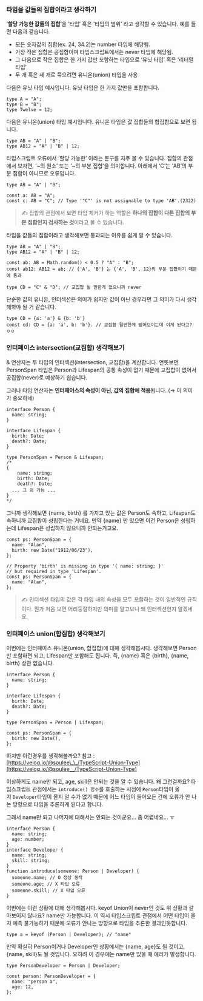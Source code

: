 ### 타입을 값들의 집합이라고 생각하기

‘**할당 가능한 값들의 집합**’을 ‘타입’ 혹은 ‘타입의 범위’ 라고 생각할 수 있습니다. 예를 들면 다음과 같습니다.

- 모든 숫자값의 집합(ex. 24, 34.2)는 number 타입에 해당됨.
- 가장 작은 집합은 공집합이며 타입스크립트에서는 never 타입에 해당됨.
- 그 다음으로 작은 집합은 한 가지 값만 포함하는 타입으로 ‘유닛 타입’ 혹은 ‘리터럴 타입’
- 두 개 혹은 세 개로 묶으려면 유니온(union) 타입을 사용

다음은 유닛 타입 예시입니다. 유닛 타입은 한 가지 값만을 포함합니다.

```tsx
type A = "A";
type B = "B";
type Twelve = 12;
```

다음은 유니온(union) 타입 예시입니다. 유니온 타입은 값 집합들의 합집합으로 보면 됩니다.

```tsx
type AB = "A" | "B";
type AB12 = "A" | "B" | 12;
```

타입스크립트 오류에서 ‘할당 가능한’ 이라는 문구를 자주 볼 수 있습니다. 집합의 관점에서 보자면, ‘~의 원소’ 또는 ‘~의 부분 집합’을 의미합니다. 아래에서 ‘C’는 ‘AB’의 부분 집합이 아니므로 오류입니다.

```tsx
type AB = "A" | "B";

const a: AB = "A";
const c: AB = "C"; // Type '"C"' is not assignable to type 'AB'.(2322)
```

> ✍️ 집합의 관점에서 보면 타입 체커가 하는 역할은 **하나의 집합이 다른 집합의 부분 집합인지 검사하는 것**이라고 볼 수 있습니다.

타입을 값들의 집합이라고 생각해보면 통과되는 이유를 쉽게 알 수 있습니다.

```tsx
type AB = "A" | "B";
type AB12 = "A" | "B" | 12;

const ab: AB = Math.random() < 0.5 ? "A" : "B";
const ab12: AB12 = ab; // {'A', 'B'} 는 {'A', 'B', 12}의 부분 집합이기 때문에 통과

type CD = "C" & "D"; // 교집합 될 만한게 없으니까 never
```

단순한 값의 유니온, 인터섹션은 의미가 쉽지만 값이 아닌 경우라면 그 의미가 다시 생각해봐야 될 거 같습니다.

```tsx
type CD = {a: 'a'} & {b: 'b'}
const cd: CD = {a: 'a', b: 'b'}. // 교집합 될만한게 없어보이는데 이게 된다고? ㅇㅇ
```

### 인터페이스 intersection(교집합) 생각해보기

& 연산자는 두 타입의 인터섹션(intersection, 교집합)을 계산합니다. 언뜻보면 PersonSpan 타입은 Person과 Lifespan의 공통 속성이 없기 때문에 교집합이 없어서 공집합(never)로 예상하기 쉽습니다.

그러나 타입 연산자는 **인터페이스의 속성이 아닌, 값의 집합에 적용**됩니다. (→ 이 의미가 중요하네)

```tsx
interface Person {
  name: string;
}

interface Lifespan {
  birth: Date;
  death?: Date;
}

type PersonSpan = Person & Lifespan;
/* 
{
	name: string;
	birth: Date;
	death?: Date;
  ... 그 외 가능 ...
} 
*/
```

그니까 생각해보면 {name, birth} 를 가지고 있는 값은 Person도 속하고, Lifespan도 속하니까 교집합이 성립한다는 거네요. 만약 {name} 만 있으면 이건 Person은 성립하는데 Lifespan은 성립하지 않으니까 안되는거고요.

```tsx
const ps: PersonSpan = {
  name: "Alan",
  birth: new Date("1912/06/23"),
};

// Property 'birth' is missing in type '{ name: string; }'
// but required in type 'Lifespan'.
const ps: PersonSpan = {
  name: "Alan",
};
```

> ✍️ 인터섹션 타입의 값은 각 타입 내의 속성을 모두 포함하는 것이 일반적인 규칙이다. 뭔가 처음 보면 어리둥절하지만 의미를 알고보니 왜 인터섹션인지 알겠네요.

### 인터페이스 union(합집합) 생각해보기

이번에는 인터페이스 유니온(union, 합집합)에 대해 생각해봅시다. 생각해보면 Person만 포함하면 되고, Lifespan만 포함해도 됩니다. 즉, {name} 혹은 {birth}, {name, birth} 상관 없습니다.

```tsx
interface Person {
  name: string;
}

interface Lifespan {
  birth: Date;
  death?: Date;
}

type PersonSpan = Person | Lifespan;

const ps: PersonSpan = {
  birth: new Date(),
};
```

하지만 이런경우를 생각해볼까요? 참고 : [https://velog.io/@soulee\_\_/TypeScript-Union-Type](https://velog.io/@soulee__/TypeScript-Union-Type)

이상하게도 name만 되고, age, skill은 안되는 것을 알 수 있습니다. 왜 그런걸까요? 타입스크립트 관점에서는 `introduce() 함수`를 호출하는 시점에 `Person`타입이 올지 `Developer`타입이 올지 알 수가 없기 때문에 어느 타입이 들어오든 간에 오류가 안 나는 방향으로 타입을 추론하게 된다고 합니다.

그래서 name만 되고 나머지에 대해서는 안되는 것이군요… 좀 어렵네요… ㅠ

```tsx
interface Person {
  name: string;
  age: number;
}
interface Developer {
  name: string;
  skill: string;
}
function introduce(someone: Person | Developer) {
  someone.name; // O 정상 동작
  someone.age; // X 타입 오류
  someone.skill; // X 타입 오류
}
```

이번에는 이런 상황에 대해 생각해봅시다. keyof Union이 never인 것도 위 상황과 같아보이지 않나요? name만 가능합니다. 이 역시 타입스크립트 관점에서 어떤 타입이 올지 예측 불가능하기 때문에 오류가 안나는 방향으로 타입을 추론한 결과인듯합니다.

```tsx
type a = keyof (Person | Developer); // "name"
```

만약 확실히 Person이거나 Developer인 상황에서는 {name, age}도 될 것이고, {name, skill}도 될 것입니다. 오히려 이 경우에는 name만 있을 때 에러가 발생합니다.

```tsx
type PersonDeveloper = Person | Developer;

const person: PersonDeveloper = {
  name: "person a",
  age: 12,
};
```
